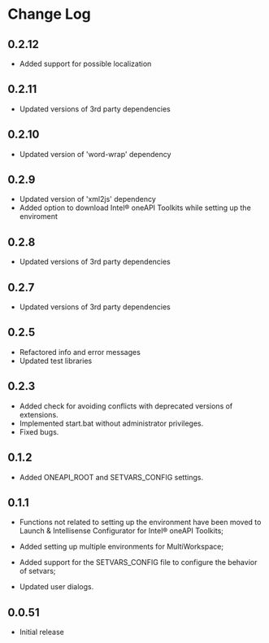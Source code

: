 # Change Log

## 0.2.12

- Added support for possible localization

## 0.2.11

- Updated versions of 3rd party dependencies

## 0.2.10

- Updated version of 'word-wrap' dependency

## 0.2.9

- Updated version of 'xml2js' dependency
- Added option to download Intel® oneAPI Toolkits while setting up the enviroment

##  0.2.8

- Updated versions of 3rd party dependencies

##  0.2.7

- Updated versions of 3rd party dependencies

##  0.2.5

- Refactored info and error messages
- Updated test libraries

##  0.2.3

- Added check for avoiding conflicts with deprecated versions of extensions.
- Implemented start.bat without administrator privileges.
- Fixed bugs.

##  0.1.2

- Added ONEAPI_ROOT and SETVARS_CONFIG settings.

##  0.1.1
- Functions not related to setting up the environment have been moved to Launch & Intellisense Configurator for Intel® oneAPI Toolkits;

- Added setting up multiple environments for MultiWorkspace;

- Added support for the SETVARS_CONFIG file to configure the behavior of setvars;

- Updated user dialogs.

##  0.0.51

- Initial release